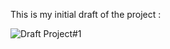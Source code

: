 This is my initial draft of the project :

![Draft Project#1](../project_images/darf1.jpg?raw=true "Draft1")
